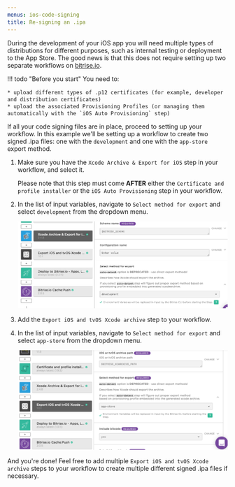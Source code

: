 ```yaml
---
menus: ios-code-signing
title: Re-signing an .ipa
---
```

During the development of your iOS app you will need multiple types of distributions for different purposes, such as internal testing or deployment to the App Store. The good news is that this does not require setting up two separate workflows on [bitrise.io](https://www.bitrise.io).

!!! todo "Before you start"
    You need to:

    * upload different types of .p12 certificates (for example, developer and distribution certificates)
    * upload the associated Provisioning Profiles (or managing them automatically with the `iOS Auto Provisioning` step)

If all your code signing files are in place, proceed to setting up your workflow. In this example we'll be setting up a workflow to create two signed .ipa files: one with the `development` and one with the `app-store` export method.

1. Make sure you have the `Xcode Archive & Export for iOS` step in your workflow, and select it.

    Please note that this step must come __AFTER__ either the `Certificate and profile installer` or the `iOS Auto Provisioning` step in your workflow.

1. In the list of input variables, navigate to `Select method for export` and select `development` from the dropdown menu.

    ![Select export method for Xcode Archive for iOS](/img/code-signing/ios-code-signing/xcode-archive-export-method.png)

1. Add the `Export iOS and tvOS Xcode archive` step to your workflow.

1. In the list of input variables, navigate to `Select method for export` and select `app-store` from the dropdown menu.

    ![Export method input variable](/img/code-signing/ios-code-signing/export-ios-step-for-resigning.png)

And you're done! Feel free to add multiple `Export iOS and tvOS Xcode archive` steps to your workflow to create multiple different signed .ipa files if necessary.
